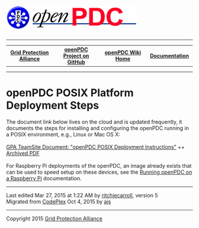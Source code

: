 <html lang="en" xmlns="http://www.w3.org/1999/xhtml">
<head>
<meta charset="utf-8" />
</head>
<body>
<!--HtmlToGmd.Body-->
<h1><a href="https://github.com/GridProtectionAlliance/openPDC/tree/master/Source/Documentation/wiki/openPDC_Home.md"><img src="https://github.com/GridProtectionAlliance/openPDC/blob/master/Source/Documentation/wiki/openPDC_Logo.png" alt="The Open Source Phasor Data Concentrator" /></a></h1>
<hr />
<div id="NavigationMenu">
<table style="width: 100%; border-collapse: collapse; border: 0px solid gray;">
<tr>
<td style="width: 25%; text-align:center;"><b><a href="http://www.gridprotectionalliance.org">Grid Protection Alliance</a></b></td>
<td style="width: 25%; text-align:center;"><b><a href="https://github.com/GridProtectionAlliance/openPDC">openPDC Project on GitHub</a></b></td>
<td style="width: 25%; text-align:center;"><b><a href="https://github.com/GridProtectionAlliance/openPDC/tree/master/Source/Documentation/wiki/openPDC_Home.md">openPDC Wiki Home</a></b></td>
<td style="width: 25%; text-align:center;"><b><a href="https://github.com/GridProtectionAlliance/openPDC/tree/master/Source/Documentation/wiki/openPDC_Documentation_Home.md">Documentation</a></b></td>
</tr>
</table>
</div>
<hr />
<!--/HtmlToGmd.Body-->
<div class="WikiContent">
<div class="wikidoc">
<h1>openPDC POSIX Platform Deployment Steps</h1>
The document link below lives on the cloud and is updated frequently, it documents the steps for installing and configuring the openPDC running in a POSIX environment, e.g., Linux or Mac OS X:<br>
<br>
<a href="https://gpags.sharepoint.com/TeamSite/_layouts/15/WopiFrame.aspx?guestaccesstoken=ADyQzHPxsfTh9qs4glPelL78SoBA1pTJV1%2fWy6b0ct4%3d&docid=08819043371f24a089e4924e86525dd69&action=view">GPA TeamSite Document: &quot;openPDC POSIX Deployment Instructions&quot;</a> 
    ++ <a href="https://github.com/GridProtectionAlliance/openPDC/blob/master/Source/Documentation/wiki/Running_openPDC_on_Linux_and_Mac.files/Deploying_the_openPDC_on_POSIX_Platforms.pdf">Archived PDF</a><br>
<br>
For Raspberry Pi deployments of the openPDC, an image already exists that can be used to speed setup on these devices, see the
<a href="https://github.com/GridProtectionAlliance/openPDC/tree/master/Source/Documentation/wiki/Running_openPDC_on_a_Raspberry_Pi.md">
Running openPDC on a Raspberry Pi</a> documentation.
</div>
</div>
<div id="footer">
<hr />
Last edited <span class="smartDate" title="3/27/2015 1:22:13 AM" LocalTimeTicks="1427444533">Mar 27, 2015 at 1:22 AM</span> by <a id="wikiEditByLink" href="https://github.com/ritchiecarroll">ritchiecarroll</a>, version 5<br />
Migrated from <a href="https://openpdc.codeplex.com/wikipage?title=Running%20openPDC%20on%20Linux%20and%20Mac">CodePlex</a> Oct 4, 2015 by <a href="https://github.com/ajstadlin">ajs</a>
</div>
<!--HtmlToGmd.Foot-->
<div id="copyright">
<hr />
Copyright 2015 <a href="http://www.gridprotectionalliance.org">Grid Protection Alliance</a>
</div>
<!--/HtmlToGmd.Foot-->
</body>
</html>
